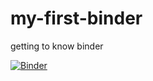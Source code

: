 # my-first-binder
getting to know binder

[![Binder](https://mybinder.org/badge_logo.svg)](https://mybinder.org/v2/gh/PSauerteig/my-first-binder/HEAD)
